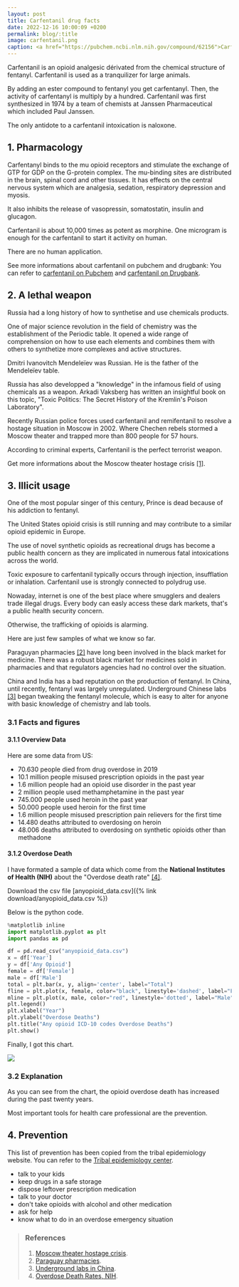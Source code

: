```yaml
---
layout: post
title: Carfentanil drug facts
date: 2022-12-16 10:00:09 +0200
permalink: blog/:title
image: carfentanil.png
caption: <a href="https://pubchem.ncbi.nlm.nih.gov/compound/62156">Carfentanil by pubchem</a>
---
```


Carfentanil is an opioid analgesic dérivated from the chemical structure of fentanyl. Carfentanil is used as a tranquilizer for large animals.

By adding an ester compound to fentanyl you get carfentanyl. Then, the activity of carfentanyl is multiply by a hundred.
Carfentanil was first synthesized in 1974 by a team of chemists at Janssen Pharmaceutical which included Paul Janssen.

The only antidote to a carfentanil intoxication is naloxone.

## 1. Pharmacology

Carfentanyl binds to the mu opioid receptors and stimulate the exchange of GTP for GDP on the G-protein complex. The mu-binding sites are distributed in the brain, spinal cord and other tissues. It has effects on the central nervous system which are analgesia, sedation, respiratory depression and myosis.

It also inhibits the release of vasopressin, somatostatin, insulin and glucagon.

Carfentanil is about 10,000 times as potent as morphine.
One microgram is enough for the carfentanil to start it activity on human.

There are no human application.

See more informations about carfentanil on pubchem and drugbank:
You can refer to [carfentanil on Pubchem](https://pubchem.ncbi.nlm.nih.gov/compound/62156) and [carfentanil on Drugbank](https://go.drugbank.com/drugs/DB01535).

## 2. A lethal weapon

Russia had a long history of how to synthetise and use chemicals products.

One of major science revolution in the field of chemistry was the establishment of the Periodic table. It opened a wide range of comprehension on how to use each elements and combines them with others to synthetize more complexes and active structures.

Dmitri Ivanovitch Mendeleïev was Russian. He is the father of the Mendeleïev table.

Russia has also developped a "knowledge" in the infamous field of using chemicals as a weapon. Arkadi Vaksberg has written an insightful book on this topic, "Toxic Politics: The Secret History of the Kremlin's Poison Laboratory".

Recently Russian police forces used carfentanil and remifentanil to resolve a hostage situation in Moscow in 2002.
Where Chechen rebels stormed a Moscow theater and trapped more than 800 people for 57 hours.

According to criminal experts, Carfentanil is the perfect terrorist weapon.

Get more informations about the Moscow theater hostage crisis [[1]](#references).

## 3. Illicit usage

One of the most popular singer of this century, Prince is dead because of his addiction to fentanyl.

The United States opioid crisis is still running and may contribute to a similar opioid epidemic in Europe.

The use of novel synthetic opioids as recreational drugs has become a public health concern as they are implicated in numerous fatal intoxications across the world.

Toxic exposure to carfentanil typically occurs through injection, insufflation or inhalation. Carfentanil use is strongly connected to polydrug use.

Nowaday, internet is one of the best place where smugglers and dealers trade illegal drugs. Every body can easly access these dark markets, that's a public health security concern.

Otherwise, the trafficking of opioids is alarming.

Here are just few samples of what we know so far.

Paraguyan pharmacies [[2]](#references) have long been involved in the black market for medicine. There was a robust black market for medicines sold in pharmacies and that regulators agencies had no control over the situation.

China and India has a bad reputation on the production of fentanyl.
In China, until recently, fentanyl was largely unregulated. Underground Chinese labs [[3]](#references) began tweaking the fentanyl molecule, which is easy to alter for anyone with basic knowledge of chemistry and lab tools.

### 3.1 Facts and figures

#### 3.1.1 Overview Data

Here are some data from US:

+ 70.630 people died from drug overdose in 2019
+ 10.1 million people misused prescription opioids in the past year
+ 1.6 million people had an opioid use disorder in the past year
+ 2 million people used methamphetamine in the past year
+ 745.000 people used heroin in the past year
+ 50.000 people used heroin for the first time
+ 1.6 million people misused prescription pain relievers for the first time
+ 14.480 deaths attributed to overdosing on heroin
+ 48.006 deaths attributed to overdosing on synthetic opioids other than methadone

#### 3.1.2 Overdose Death

I have formated a sample of data which come from the **National Institutes of Health (NIH)** about the "Overdose death rate" [[4]](#references).

Download the csv file [anyopioid_data.csv]({% link download/anyopioid_data.csv %})

Below is the python code.

```python
%matplotlib inline
import matplotlib.pyplot as plt
import pandas as pd

df = pd.read_csv("anyopioid_data.csv")
x = df['Year']
y = df['Any Opioid']
female = df['Female']
male = df['Male']
total = plt.bar(x, y, align='center', label="Total")
fline = plt.plot(x, female, color="black", linestyle='dashed', label="Female")
mline = plt.plot(x, male, color="red", linestyle='dotted', label="Male")
plt.legend()
plt.xlabel("Year")
plt.ylabel("Overdose Deaths")
plt.title("Any opioid ICD-10 codes Overdose Deaths")
plt.show()
```

Finally, I got this chart.

<img src="{{ site.image_path }}/barchart.png" class="image">

### 3.2 Explanation

As you can see from the chart, the opioid overdose death has increased during the past twenty years.

Most important tools for health care professional are the prevention.

## 4. Prevention

This list of prevention has been copied from the tribal epidemiology website.
You can refer to the [Tribal epidemiology center](https://tribalepicenters.org/).

+ talk to your kids
+ keep drugs in a safe storage
+ dispose leftover prescription medication
+ talk to your doctor
+ don't take opioids with alcohol and other medication
+ ask for help
+ know what to do in an overdose emergency situation

> ### References
>
> 1. [Moscow theater hostage crisis](https://www.history.com/news/opioid-chemical-weapons-moscow-theater-hostage-crisis).
> 2. [Paraguay pharmacies](https://insightcrime.org/news/fentanyl-morphine-sold-under-counter-paraguay-pharmacies/).
> 3. [Underground labs in China](https://www.science.org/content/article/underground-labs-china-are-devising-potent-new-opiates-faster-authorities-can-respond).
> 4. [Overdose Death Rates, NIH](https://nida.nih.gov/research-topics/trends-statistics/overdose-death-rates).
